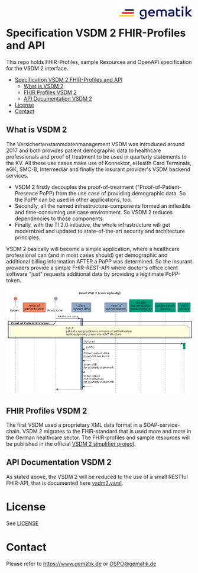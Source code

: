<img align="right" width="200" height="37" src="./images/Gematik_Logo_Flag.png"/> <br/>

# Specification VSDM 2 FHIR-Profiles and API

This repo holds FHIR-Profiles, sample Resources and OpenAPI specification for the VSDM 2 interface.

- [Specification VSDM 2 FHIR-Profiles and API](#specification-vsdm-2-fhir-profiles-and-api)
  - [What is VSDM 2](#what-is-vsdm-2)
  - [FHIR Profiles VSDM 2](#fhir-profiles-vsdm-2)
  - [API Documentation VSDM 2](#api-documentation-vsdm-2)
- [License](#license)
- [Contact](#contact)

## What is VSDM 2

The Versichertenstammdatenmanagement VSDM was introduced around 2017 and both provides patient demographic data to healthcare professionals and proof of treatment to be used in quarterly statements to the KV. All these use cases make use of Konnektor, eHealth Card Terminals, eGK, SMC-B, Intermediär and finally the insurant provider's VSDM backend services.

- VSDM 2 firstly decouples the proof-of-treatment ("Proof-of-Patient-Presence PoPP) from the use case of providing demographic data. So the PoPP can be used in other applications, too.
- Secondly, all the named infrastructure-components formed an inflexible and time-consuming use case environment. So VSDM 2 reduces dependencies to those components.
- Finally, with the TI 2.0 initiative, the whole infrastructure will get modernized and updated to state-of-the-art security and architecture principles.

VSDM 2 basically will become a simple application, where a healthcare professional can (and in most cases should) get demographic and additional billing information AFTER a PoPP was determined. So the insurant providers provide a simple FHIR-REST-API where doctor's office client software "just" requests additional data by providing a legitimate PoPP-token.

![image](images/diagrams/SequenceDiagram.VSDM2.read_concept.png)

## FHIR Profiles VSDM 2

The first VSDM used a proprietary XML data format in a SOAP-service-chain. VSDM 2 migrates to the FHIR-standard that is used more and more in the German healthcare sector. The FHIR-profiles and sample resources will be published in the official [VSDM 2 simplifier project](https://simplifier.net/vsdm2).

## API Documentation VSDM 2

As stated above, the VSDM 2 will be reduced to the use of a small RESTful FHIR-API, that is documented here [vsdm2.yaml](./src/openapi/vsdm2.yaml).

# License

See [LICENSE](/LICENSE)

# Contact

Please refer to <https://www.gematik.de> or <OSPO@gematik.de>
